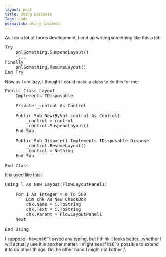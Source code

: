 ```yaml
---
layout: post
title: Using Laziness
Tags: code
permalink: using-laziness
---
```


As I do a lot of forms development, I end up writing something like this a lot:

<pre class="prettyprint lang-vb">
Try
    pnlSomething.SuspendLayout()
    '...
Finally
    pnlSomething.ResumeLayout()
End Try
</pre>

Now as I am lazy, I thought I could make a class to do this for me:

<pre class="prettyprint lang-vb">
Public Class Layout
    Implements IDisposable

    Private _control As Control

    Public Sub New(ByVal control As Control)
        _control = control
        _control.SuspendLayout()
    End Sub

    Public Sub Dispose() Implements IDisposable.Dispose
        _control.ResumeLayout()
        _control = Nothing
    End Sub

End Class
</pre>

It is used like this:

<pre class="prettyprint lang-vb">
Using l As New Layout(FlowLayoutPanel1)

    For I As Integer = 0 To 500
        Dim chk As New CheckBox
        chk.Name = i.ToString
        chk.Text = i.ToString
        chk.Parent = FlowLayoutPanel1
    Next

End Using
</pre>

I suppose I havenâ€™t saved any typing, but I think it looks better...whether I will actually use it is another matter.  I might see if itâ€™s possible to extend it to do other things.  On the other hand I might not bother ;\
